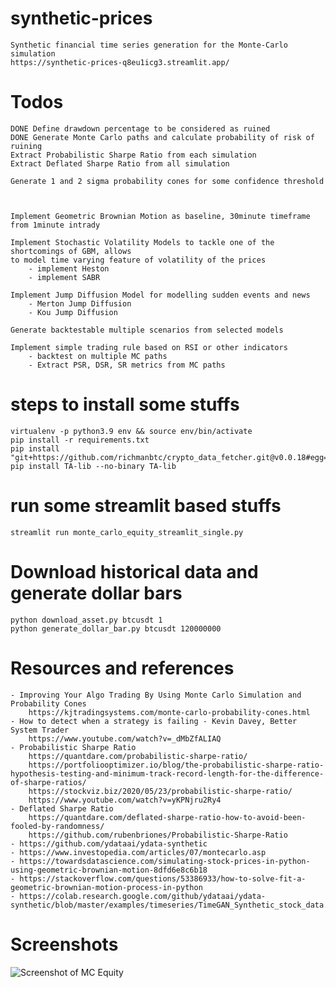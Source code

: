 # synthetic-prices

    Synthetic financial time series generation for the Monte-Carlo simulation
    https://synthetic-prices-q8eu1icg3.streamlit.app/ 



# Todos

    DONE Define drawdown percentage to be considered as ruined
    DONE Generate Monte Carlo paths and calculate probability of risk of ruining
    Extract Probabilistic Sharpe Ratio from each simulation
    Extract Deflated Sharpe Ratio from all simulation

    Generate 1 and 2 sigma probability cones for some confidence threshold



    Implement Geometric Brownian Motion as baseline, 30minute timeframe from 1minute intrady 

    Implement Stochastic Volatility Models to tackle one of the shortcomings of GBM, allows
    to model time varying feature of volatility of the prices
        - implement Heston
        - implement SABR

    Implement Jump Diffusion Model for modelling sudden events and news
        - Merton Jump Diffusion
        - Kou Jump Diffusion

    Generate backtestable multiple scenarios from selected models
    
    Implement simple trading rule based on RSI or other indicators
        - backtest on multiple MC paths
        - Extract PSR, DSR, SR metrics from MC paths


    



# steps to install some stuffs

    virtualenv -p python3.9 env && source env/bin/activate
    pip install -r requirements.txt
    pip install "git+https://github.com/richmanbtc/crypto_data_fetcher.git@v0.0.18#egg=crypto_data_fetcher"
    pip install TA-lib --no-binary TA-lib


# run some streamlit based stuffs

    streamlit run monte_carlo_equity_streamlit_single.py


# Download historical data and generate dollar bars

    python download_asset.py btcusdt 1
    python generate_dollar_bar.py btcusdt 120000000


# Resources and references

    - Improving Your Algo Trading By Using Monte Carlo Simulation and Probability Cones
        https://kjtradingsystems.com/monte-carlo-probability-cones.html 
    - How to detect when a strategy is failing - Kevin Davey, Better System Trader
        https://www.youtube.com/watch?v=_dMbZfALIAQ
    - Probabilistic Sharpe Ratio
        https://quantdare.com/probabilistic-sharpe-ratio/
        https://portfoliooptimizer.io/blog/the-probabilistic-sharpe-ratio-hypothesis-testing-and-minimum-track-record-length-for-the-difference-of-sharpe-ratios/
        https://stockviz.biz/2020/05/23/probabilistic-sharpe-ratio/
        https://www.youtube.com/watch?v=yKPNjru2Ry4
    - Deflated Sharpe Ratio
        https://quantdare.com/deflated-sharpe-ratio-how-to-avoid-been-fooled-by-randomness/
        https://github.com/rubenbriones/Probabilistic-Sharpe-Ratio
    - https://github.com/ydataai/ydata-synthetic
    - https://www.investopedia.com/articles/07/montecarlo.asp
    - https://towardsdatascience.com/simulating-stock-prices-in-python-using-geometric-brownian-motion-8dfd6e8c6b18 
    - https://stackoverflow.com/questions/53386933/how-to-solve-fit-a-geometric-brownian-motion-process-in-python
    - https://colab.research.google.com/github/ydataai/ydata-synthetic/blob/master/examples/timeseries/TimeGAN_Synthetic_stock_data.ipynb



# Screenshots

![Screenshot of MC Equity](https://raw.githubusercontent.com/sharavsambuu/synthetic-prices/main/pictures/mc_equity_02.png)
